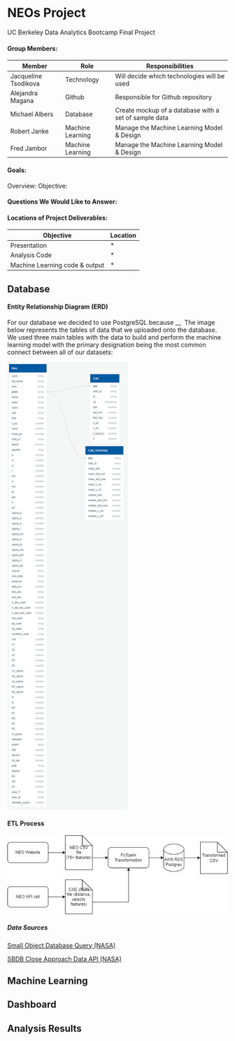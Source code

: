 # NEOs Project
UC Berkeley Data Analytics Bootcamp Final Project

#### Group Members:
|       Member       |      Role      |                   Responsibilities                  |
|--------------------|----------------|-----------------------------------------------------|
|Jacqueline Tsodikova|   Technology   |     Will decide which technologies will be used     |
|  Alejandra Magana  |     Github     |          Responsible for Github repository          |
|   Michael Albers   |    Database    |Create mockup of a database with a set of sample data|
|    Robert Janke    |Machine Learning|      Manage the Machine Learning Model & Design     |
|     Fred Jambor    |Machine Learning|      Manage the Machine Learning Model & Design     |

#### Goals:
Overview: 
Objective:

#### Questions We Would Like to Answer:

#### Locations of Project Deliverables:
|           Objective          |    Location   |
|------------------------------|---------------|
|         Presentation         |       *       |
|         Analysis Code        |       *       |
|Machine Learning code & output|       *       |

## Database
#### Entity Relationship Diagram (ERD)
For our database we decided to use PostgreSQL because __  The image below represents the tables of data that we uploaded onto the database. We used three main tables with the data to build and perform the machine learning model with the primary designation being the most common connect between all of our datasets:

![](resources/neo_erd.png)

#### ETL Process
![](resources/Neo_Etl_Process-1.png)

##### Data Sources
<a href="https://ssd-api.jpl.nasa.gov/doc/sbdb_query.html" target="_blank">Small Object Database Query (NASA)</a>

<a href="https://ssd-api.jpl.nasa.gov/doc/cad.html" target="_blank">SBDB Close Approach Data API (NASA)</a>

## Machine Learning

## Dashboard

## Analysis Results




















